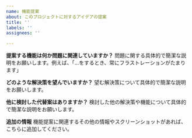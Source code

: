 ```yaml
---
name: 機能提案
about: このプロジェクトに対するアイデアの提案
title: ''
labels: ''
assignees: ''

---
```


**提案する機能は何か問題に関連していますか？**
問題に関する具体的で簡潔な説明をお願いします。例えば、「...をするとき、常にフラストレーションがたまります」

**どのような解決策を望んでいますか？**
望む解決策について具体的で簡潔な説明をお願いします。

**他に検討した代替案はありますか？**
検討した他の解決策や機能について具体的で簡潔な説明をお願いします。

**追加の情報**
機能提案に関連するその他の情報やスクリーンショットがあれば、こちらに追加してください。
